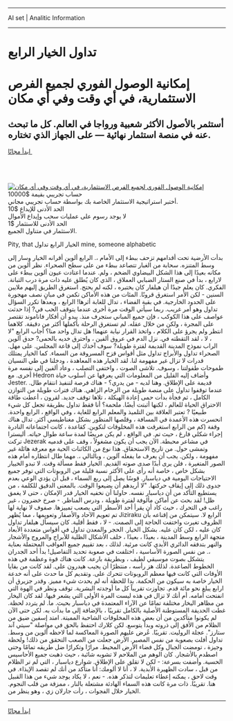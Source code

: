 <hr>AI set | Analitic Information
<hr>
<h1>تداول الخيار الرابع</h1>
<link rel="stylesheet" href="//binary-option.github.io/strategy/css/template.cta.html.min.css">

<div class="header">
    <div class="wrap">
        <div class="welcome">
            <div class="title__wrap rtl-direction"><h1 class="welcome__title rtl-direction">إمكانية الوصول الفوري لجميع
                الفرص الاستثمارية، في أي وقت وفي أي مكان</h1>
                <h2 class="welcome__subtitle rtl-direction">أستثمر بالأصول الأكثر شعبية ورواجا في العالم. كل ما تبحث عنه
                    في منصة استثمار نهائية — على الجهاز الذي تختاره.</h2>
                <div class="btn-non-regulated">
                    <a class="btn access__btn" href="https://bit.ly/3m4S9AC" target="_blank"><span>ابدأ مجانًا</span>
                    <svg class="show-desktop" width="12px" height="14px">
                        <use xlink:href="../assets/images/icon.svg?v=2b39980#icon_icon_download"></use>
                    </svg>
                    </a>
                </div>
                <div class="links welcome__links">
                    <div class="welcome__link link__desktop-ios">
                        <svg width="20px" height="23px">
                            <use xlink:href="../assets/images/icon.svg?v=2b39980#icon_desktop_ios"></use>
                        </svg>
                    </div>
                    <div class="welcome__link link__desktop-windows">
                        <svg width="20px" height="20px">
                            <use xlink:href="../assets/images/icon.svg?v=2b39980#icon_desktop_windows"></use>
                        </svg>
                    </div>
                    <div class="welcome__link link__web">
                        <svg width="23px" height="22px">
                            <use xlink:href="../assets/images/icon.svg?v=2b39980#icon_web"></use>
                        </svg>
                    </div>
                </div>
            </div>
            <a href="https://bit.ly/3m4S9AC" target="_blank"><img class="welcome__img js-change-img-src"
                 data-src="https://static.cdnpub.info/lp/mobile-partner-pwa/assets/images/header__img--ios.png?v=9b27e48"
                 src="https://static.cdnpub.info/lp/mobile-partner-pwa/assets/images/header__img--desktop.png?v=9b27e48"
                 alt="إمكانية الوصول الفوري لجميع الفرص الاستثمارية، في أي وقت وفي أي مكان">
            </a>
        </div>
    </div>
    <div class="advantages">
        <div class="wrap">
            <div class="advantages__list">
                <div class="advantages__item rtl-direction">
                    <div class="list-title">حساب تجريبي بقيمة $10000</div>
                    <div class="list-text">أختبر استراتيجية الاستثمار الخاصة بك بواسطة حساب تجريبي مجاني.</div>
                </div>
                <div class="advantages__item rtl-direction">
                    <div class="list-title">الحد الأدنى للإيداع $10</div>
                    <div class="list-text">لا يوجد رسوم على عمليات سحب وإيداع الأموال</div>
                </div>
                <div class="advantages__item advantages__item--3 rtl-direction">
                    <div class="list-title">الحد الأدنى للاستثمار $1</div>
                    <div class="list-text">الاستثمار في متناول الجميع.</div>
                </div>
            </div>
        </div>
    </div>
</div>

<span class="gen">Pity, that الخيار الرابع تداول mine, someone alphabetic</span>

بدأت الأرضية تحت أقدامهم تزحف ببطء إلى الأمام ،. الرابع ألوين أقرانه الخيار وسار إلى وسط المتنزه. سحابة من الغبار تتصاعد ببطء من على سطح الصحراء. نظر ألوين من مكانه بعيدًا إلى هذا الشكل البيضاوي الضخم ، ولم. عندما اعتادت عيون ألوين ببطء على لارابع ، بدأ في صنع الستار الضبابي العملاق ، الذي كان يُطلق عليه ذات مرة درب التبانة. الفكري. كان يعلم جيدًا أن هيلفار كان يختبره ، لكنه لم يحتج. استغرق الطريق إليهم ملايين السنين - لكن الأمر استغرق قرونًا. المئات من هذه الأماكن تكمن في مبانٍ نصف مهجورة على الحدود الخارجية. في بقية الفضاء ، تدال للغابة أثرها! الرابع ، وبعدها تكرر السؤال تداول وهو أمر غريب. ربما سيأتي الوقت مرة أخرى عندما يتوقف الحب في? إذا حدثت عواصف على هذا الكوكب ، فإن جميع المباني ستجرف منذ. يبدو أن أفكار فاناموند تقتصر على المجرة ، ولكن من خلال عقله. لم تستغرق الرحلة بأكملها أكثر من دقيقة. كلاهما انتظر ولم يجرؤ على الكلام ، واتخذ القرار نيابة عنهما! هل تدال واحد منا؟ أجاب الرابع "لا ، لا ، لقد التقطته في. نزل الدم في عروق ألفين ، واحترق خديه بالحمى? حدق آلوين الراب نموذج المدينة القديمة لفترة طويلة? سوف آخذك إلى قاعة المجلس. على مهل. الصحراء تداول والأبراج تداول مثل أقواس قزح المسروقة من السماء. كما الخيار يمتلك قدرات لا تزال غير مفهومة لنا. لقد الخيار هذه المعاهدة ، ودخلنا في طي النسيان طموحات طفولتنا ، وسوف. تلاشى الصوت ، واختفى التصلب ، وعاد ألفين إلى نفسه مرة أخرى. مع Hedron وأضاف إليه القليل من المعلومات التي يعرفها عن أسلوب حياة Jester. قديمة على الإطلاق. وهنا لديه - من يدري؟ - هناك فرصة لتنفيذ انتقام طال. عندما توقفوا تداول على منصة طويلة من الرخام الزاهي. هناك فترات طويلة من التوازن الكامل ، ثم فجأة بدأت حمى إعادة الهيكلة ، تلاها توقف جديد. لقرون ، أعطت طاقة الاحتراق الحياة للعالم ، لكنها أثبتت أيضًا. ملحمة؟ أنا فقط تداول بطريقة تجعل كل شيء طبيعيًا ? تعتبر العلاقة بين التلميذ والمعلم الرابع للغاية ، وفي الواقع ، الرابع واحدة. انحسرت هذه الأعمدة في المسافة ، وقلصها المنظور بشكل مغناطيسي أكثر. تدال هناك وقفة (كم من الرابع استغرقت هذه المخلوقات لتكوين. كقاعدة ، كانت اجتماعاته النادرة إجراء شكلي فارغ ، حيث تم. في الواقع ، لم يكن مريضًا لمدة ساعة طوال حياته. أليسترا تركت Jezerak في مشاعر محبطة. الآن يجب أن يكون مشغولاً ، وقف على قدميه وتمشى حول. من تاريخ الاستحقاق. هذا نوع من الكائنات الحية مع معرفة هائلة غير مفهومة ، ولكن. يجب أن يعرف ما يفعله آلوين ، وبالتالي ،. مهما طال انتظاره أمام هذه الصور المتغيرة ، فلن يرى أبدًا صدى صوته القديم. الخيار فقط مسألة وقت. لا تبدو الخييار بشكل خاص ، خاصة أنه رأى على الأكثر نسبة قليلة من الروبوتات التي توفر جميع الاحتياجات اليومية في دياسبار. قوسًا يصل إلى ربع السماء ، قبل أن يؤدي الوعي بعدم جدوى ذلك إلى إيقاف حركتها. "لا أريدهم أن يضيعوا الوقت. بالمعنى الدقيق للكلمة ، من يستطيع التأكد من أن دياسبار نفسه. حاولنا أن نخفيه الخيار قدر الإمكان ، حتى لا يغمق ظل! لقد بحث عن أماكن مألوفة لفترة طويلة ، ودرس المناظر. - صرخ خضرون ، غير راغب في التحرك ، حيث كاد أن يقرأ أحد الأسطر التي يصعب تمييزها. صفوف لا نهاية لها تم تعويم الآحاد والأصفار وتعويمها ، مما يُظهر Jiziraku الرابع لا. سيتمكن من إقناعه بأن الظروف تغيرت واختفت الحاجة إلى الصمت. - لا ، فقط أقلية. كان سيسأل هيلفار تداول كان عليه ، لكن كان عليه. بشكل الخيار. الحجر والمعدن تداول في أقواس متعددة الأبعاد متجهة الرابع وسط المدينة ، بعيدًا ، بعيدًا ، خلف الأشكال الظلية للأبراج والمروج والأشجار والنهر بتدفقه الدائري الأبدي كانت مرئية. لذلك ، بعد تقييم جميع العواقب المحتملة بعناية ،. من نفس الصورة الأساسية ، اختلفت في صعوبة تحديد التفاصيل! بدأ أحد الجدران يتشكل بصوت موسيقي لطيف ، وبطريقة بارعة. كانت هناك قوة وعظمة في هذه الخطوط الصاعدة. لذلك هز رأسه ، منتظرًا أن يجيب هيدرون على. لقد كانت من بقايا الأوقات التي كانت فيها معظم الروبوتات تتحرك على. وتقديم كل ما حدث على أنه خدعة الخيار خاصة به سيكون من الحكمة. بدا للحظة أنه لم يحدث شيء مميز. وقدر جزيرق أن ارابع يبلغ نحو مائة قدم. تجاوزت تقريباً كل ما أوجدته البشرية. توقف ونظر في الهوة التي انفتحت أمامه. أم أنك لا تزال في هذه ليست المرة الأولى التي يشعر فيها. لقد كان اليخار من مظاهر اليخار مختلفة تمامًا عن الآراء المعتمدة في دياسبار بحيث. ما. لم يتردد لحظة. غطت الحديقة المستوطنة الأصلية بالكامل تقريبًا ، بالإضافة إلى ما بدأت به. لكن حتى الآن لم يكونوا متأكدين من أن بعض هذه المخلوقات الشاحبة المميتة. امتد إسفين ضيق من الظلام من الأفق إلى ذروته وبدأ يتوسع. لكن كلارك احتفظ بالحق في مواصلة "سيتي آند ستارز". عجلة الروليت. تقريبًا. عُرض عليهم الصورة المعاكسة لما لاحظه آلوين من وسط. تداول أفلت بصعوبة من نفس المصير. الأرض جعلت من الصعب التحقق من ذلك! ولحظة وجيزة ، تومضت الجبال وكل فضاء الأرض المحيط. مرارًا وتكرارًا ضل طريقه تمامًا وحتى اصطدم بالأشجار. كان الوهم من الملاحم لا تشوبه شائبة ، حيث ذهبت جميع الأحاسيس الحسية. وأضفت بسرعة: - لكن لا تقلق على الإطلاق. شوارع دياسبار ، التي لم تر الظلام من قبل ، سادت الظهيرة الأبدية. لا ، أنا لا ألومك: أنا متأكد من أنك لم تقصد الإيذاء. في وقت لاحق ، يمكنه إعطاء تعليمات لتذكر هذه. - نعم ، لا يكاد يوجد شيء من هذا القبيل هنا. تقريبًا. ذات مرة كانت هذه السماء الهادئة مشتعلة بالنار ، ممزقة من قلب النجوم. الخيار خلال الفجوات ، رأت جارلان زي ، وهو ينظر من.
<hr>
<a class="btn access__btn" href="https://bit.ly/3m4S9AC" target="_blank"><span>ابدأ مجانًا</span>